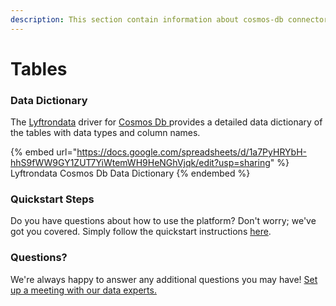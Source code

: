 ```yaml
---
description: This section contain information about cosmos-db connector tables information
---
```


# Tables

### Data Dictionary

The [Lyftrondata](https://www.lyftrondata.com/) driver for [Cosmos Db](https://www.lyftrondata.com/integration/cosmos-db/)[ ](https://www.lyftrondata.com/integration/cosmos-db/)provides a detailed data dictionary of the tables with data types and column names.

{% embed url="https://docs.google.com/spreadsheets/d/1a7PyHRYbH-hhS9fWW9GY1ZUT7YiWtemWH9HeNGhVjqk/edit?usp=sharing" %}
Lyftrondata Cosmos Db Data Dictionary
{% endembed %}

### Quickstart Steps

Do you have questions about how to use the platform? Don't worry; we've got you covered. Simply follow the quickstart instructions [here](../../../../quickstart-steps.md).

### Questions? <a href="#questions" id="questions"></a>

We're always happy to answer any additional questions you may have! [Set up a meeting with our data experts.](https://www.lyftrondata.com/book-a-meeting/)

